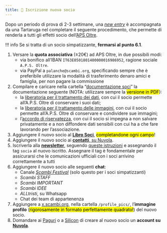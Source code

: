 ```yaml
---
title: 📩 Iscrizione nuovə sociə
---
```


Dopo un periodo di prova di 2-3 settimane, una [_new entry_](../staff/new-entry.md) è accompagnata da una Tartaruga nel completare il seguente procedimento, che permette di renderla a tutti gli effetti socio dell’[APS Oltre](./).

!!! info
	Se si tratta di un socio simpatizzante, **fermarsi al punto 6.1**.

1. Versare la **quota associativa** (≥20€) ad APS Oltre, in due possibili modi:
   * via bonifico all’IBAN `IT63E0501801400000016986952`, ragione sociale `A.P.S. Oltre`.
   * via PayPal a `palanche@scambi.org`, specificando sempre che è preferibile utilizzare la modalità di trasferimento denaro amici e famiglia, per non pagare la commissione
2. Compilare e caricare nella cartella “[documentazione soci](https://nuvola.scambi.org/f/118956)” la documentazione seguente (NOTA: utilizzare sempre la <mark>versione in PDF</mark>):
   * la [liberatoria per il trattamento dei dati](https://nuvola.scambi.org/s/TnEwFrwPwr94MHH), con cui il socio permette all’A.P.S. Oltre di conservare i suoi dati;
   * la [liberatoria per il trattamento delle immagini](https://nuvola.scambi.org/s/RHPnZDRwJGAemtq), con cui il socio permette all’A.P.S. Oltre di conservare e condividere sue immagini;
   * l’[accordo di riservatezza](https://nuvola.scambi.org/s/fkSYNNW7c9idwoq), con cui il socio si impegna a non salvare privatamente e a non diffondere dati sensibili con cui ha a che fare lavorando per l’associazione.
3. Aggiungere il nuovo socio al [**Libro Soci**](https://pino.scambi.org/database/61/table/323), <mark>completandone ogni campo</mark>!
4. Aggiungere il nuovo socio ai [**contatti**, su Nuvola](https://nuvola.scambi.org/apps/contacts/All%20contacts).
5. Iscriverlə alla [**newsletter**](https://epistulae.scambi.org), seguendo [queste istruzioni](../comunicazione/newsletter.md) e assegnando il tag `sociə` al nuovo iscritto. Assegnare il tag è fondamentale per assicurarsi che le comunicazioni ufficiali con i soci arrivino correttamente a tutti
6. Aggiungere il nuovo socio alle seguenti **chat**:
   * Canale [_Scambi Festival_](https://t.me/scambifestival) (solo questo per i soci simpatizzanti)
   * _Scambi STAFF_
   * _Scambi IMPORTANT_
   * _Scambi IDEE_
   * _ALLtristi_, su Whatsapp
   * Chat dei team di appartenenza
7. Aggiungere a [x.scambi.org](../tools/x.scambi.org.md), nella cartella `/profile_pics/`, l’**immagine profilo** (<mark>rigorosamente in formato perfettamente quadrato!</mark>) del nuovo socio.
8. Domandare ai [Paguri](../staff/teams/#paguri) o a [Silicon](../staff/teams/#silicon) di creare al nuovo socio un **account su** [**Nuvola**](../tools/nuvola/).
